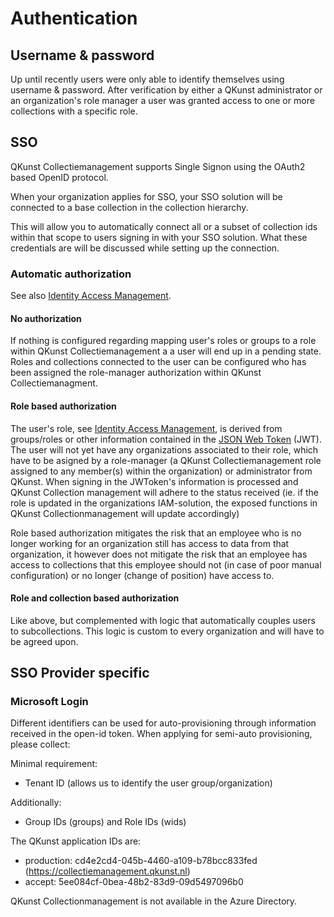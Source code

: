 # Authentication

## Username & password

Up until recently users were only able to identify themselves using username & password. After verification by either a QKunst administrator or an organization's role manager
a user was granted access to one or more collections with a specific role.

## SSO

QKunst Collectiemanagement supports Single Signon using the OAuth2 based OpenID protocol.

When your organization applies for SSO, your SSO solution will be connected to a base collection in the collection hierarchy.

This will allow you to automatically connect all or a subset of collection ids within that scope to users signing in with your SSO solution.
What these credentials are will be discussed while setting up the connection.

### Automatic authorization

See also [Identity Access Management](iam.md).

#### No authorization

If nothing is configured regarding mapping user's roles or groups to a role within QKunst Collectiemanagement a a user will end up in a pending state. Roles and
collections connected to the user can be configured who has been assigned the role-manager authorization within QKunst Collectiemanagment.

#### Role based authorization

The user's role, see [Identity Access Management](iam.md), is derived from groups/roles or other information contained in the [JSON Web Token](https://en.wikipedia.org/wiki/JSON_Web_Token) (JWT).
The user will not yet have any organizations associated to their role, which have to be asigned by a
role-manager (a QKunst Collectiemanagement role assigned to any member(s) within the organization) or administrator from QKunst.
When signing in the JWToken's information is processed and QKunst Collection management will adhere to the status received
(ie. if the role is updated in the organizations IAM-solution, the exposed functions in QKunst Collectionmanagement will update accordingly)

Role based authorization mitigates the risk that an employee who is no longer working for an organization still has access to data from that organization, it however does not
mitigate the risk that an employee has access to collections that this employee should not (in case of poor manual configuration) or no longer (change of position) have access to.

#### Role and collection based authorization

Like above, but complemented with logic that automatically couples users to subcollections. This logic is custom to every organization and will have to be agreed upon.

<!--#### Auto connect collection

Per collection can be configured whether:

* if SSO users are trusted without confirmation
* if users are trusted to access a single base collection without authorization based on parameters:
  - email domain match
  - sso system match
* if -->

## SSO Provider specific

### Microsoft Login

Different identifiers can be used for auto-provisioning through information received in the open-id token. When applying for semi-auto provisioning, please collect:

Minimal requirement:

* Tenant ID (allows us to identify the user group/organization)

Additionally:

* Group IDs (groups) and Role IDs (wids)

The QKunst application IDs are:

* production: cd4e2cd4-045b-4460-a109-b78bcc833fed (https://collectiemanagement.qkunst.nl)
* accept: 5ee084cf-0bea-48b2-83d9-09d5497096b0

QKunst Collectionmanagement is not available in the Azure Directory.